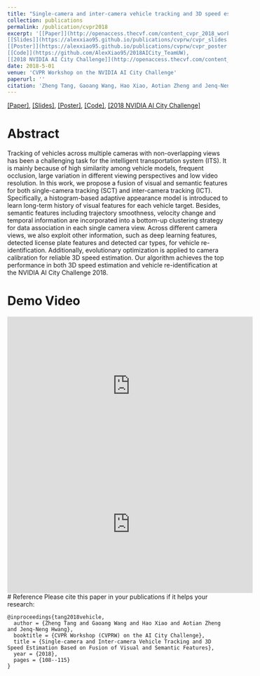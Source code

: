 ```yaml
---
title: "Single-camera and inter-camera vehicle tracking and 3D speed estimation based on fusion of visual and semantic features"
collection: publications
permalink: /publication/cvpr2018
excerpt: '[[Paper]](http://openaccess.thecvf.com/content_cvpr_2018_workshops/papers/w3/Tang_Single-Camera_and_Inter-Camera_CVPR_2018_paper.pdf), 
[[Slides]](https://alexxiao95.github.io/publications/cvprw/cvpr_slides.pdf),
[[Poster]](https://alexxiao95.github.io/publications/cvprw/cvpr_poster.pdf),
[[Code]](https://github.com/AlexXiao95/2018AICity_TeamUW), 
[[2018 NVIDIA AI City Challenge]](http://openaccess.thecvf.com/content_cvpr_2018_workshops/papers/w3/Naphade_The_2018_NVIDIA_CVPR_2018_paper.pdf)'
date: 2018-5-01
venue: 'CVPR Workshop on the NVIDIA AI City Challenge'
paperurl: ''
citation: 'Zheng Tang, Gaoang Wang, Hao Xiao, Aotian Zheng and Jenq-Neng Hwang, "Single-camera and inter-camera vehicle tracking and 3D speed estimation based on fusion of visual and semantic features," In CVPR Workshop (CVPRW) on the AI City Challenge, 2018'
---
```


[[Paper]](http://openaccess.thecvf.com/content_cvpr_2018_workshops/papers/w3/Tang_Single-Camera_and_Inter-Camera_CVPR_2018_paper.pdf), 
[[Slides]](https://alexxiao95.github.io/publications/cvprw/cvpr_slides.pdf),
[[Poster]](https://alexxiao95.github.io/publications/cvprw/cvpr_poster.pdf),
[[Code]](https://github.com/AlexXiao95/2018AICity_TeamUW), 
[[2018 NVIDIA AI City Challenge]](http://openaccess.thecvf.com/content_cvpr_2018_workshops/papers/w3/Naphade_The_2018_NVIDIA_CVPR_2018_paper.pdf)


# Abstract
Tracking of vehicles across multiple cameras with non-overlapping views has been a challenging task for the intelligent transportation system (ITS). It is mainly because of high similarity among vehicle models, frequent occlusion, large variation in different viewing perspectives and low video resolution. In this work, we propose a fusion of visual and semantic features for both single-camera tracking (SCT) and inter-camera tracking (ICT). Specifically, a histogram-based adaptive appearance model is introduced to learn long-term history of visual features for each vehicle target. Besides, semantic features including trajectory smoothness, velocity change and temporal information are incorporated into a bottom-up clustering strategy for data association in each single camera view. Across different camera views, we also exploit other information, such as deep learning features, detected license plate features and detected car types, for vehicle re-identification. Additionally, evolutionary optimization is applied to camera calibration for reliable 3D speed estimation. Our algorithm achieves the top performance in both 3D speed estimation and vehicle re-identification at the NVIDIA AI City Challenge 2018.


# Demo Video
<iframe width="560" height="315" src="https://www.youtube.com/embed/_i4numqiv7Y?start=1200" frameborder="0" allow="autoplay; encrypted-media" allowfullscreen></iframe>
<br />
 
<iframe width="560" height="315" src="https://www.youtube.com/embed/Jlvh_KxHl40" frameborder="0" allow="autoplay; encrypted-media" allowfullscreen></iframe>

<br />
# Reference
Please cite this paper in your publications if it helps your research:

    @inproceedings{tang2018vehicle,
      author = {Zheng Tang and Gaoang Wang and Hao Xiao and Aotian Zheng and Jenq-Neng Hwang},
      booktitle = {CVPR Workshop (CVPRW) on the AI City Challenge},
      title = {Single-camera and Inter-camera Vehicle Tracking and 3D Speed Estimation Based on Fusion of Visual and Semantic Features},
      year = {2018},
      pages = {108--115}
    }